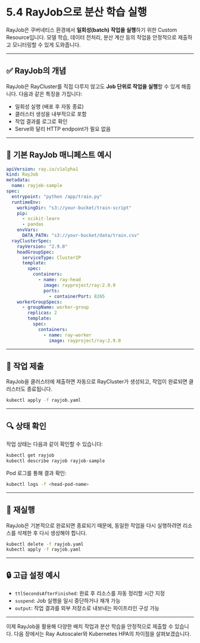 
# 5.4 RayJob으로 분산 학습 실행

RayJob은 쿠버네티스 환경에서 **일회성(batch) 작업을 실행**하기 위한 Custom Resource입니다. 모델 학습, 데이터 전처리, 분산 계산 등의 작업을 안정적으로 제출하고 모니터링할 수 있게 도와줍니다.

---

## ✅ RayJob의 개념

RayJob은 RayCluster를 직접 다루지 않고도 **Job 단위로 작업을 실행**할 수 있게 해줍니다. 다음과 같은 특징을 가집니다:

- 일회성 실행 (배포 후 자동 종료)
- 클러스터 생성을 내부적으로 포함
- 작업 결과를 로그로 확인
- Serve와 달리 HTTP endpoint가 필요 없음

---

## 📄 기본 RayJob 매니페스트 예시

```yaml
apiVersion: ray.io/v1alpha1
kind: RayJob
metadata:
  name: rayjob-sample
spec:
  entrypoint: "python /app/train.py"
  runtimeEnv:
    workingDir: "s3://your-bucket/train-script"
    pip:
      - scikit-learn
      - pandas
    envVars:
      DATA_PATH: "s3://your-bucket/data/train.csv"
  rayClusterSpec:
    rayVersion: "2.9.0"
    headGroupSpec:
      serviceType: ClusterIP
      template:
        spec:
          containers:
            - name: ray-head
              image: rayproject/ray:2.9.0
              ports:
                - containerPort: 8265
    workerGroupSpecs:
      - groupName: worker-group
        replicas: 2
        template:
          spec:
            containers:
              - name: ray-worker
                image: rayproject/ray:2.9.0
```

---

## 🚀 작업 제출

RayJob을 클러스터에 제출하면 자동으로 RayCluster가 생성되고, 작업이 완료되면 클러스터도 종료됩니다.

```bash
kubectl apply -f rayjob.yaml
```

---

## 🔍 상태 확인

작업 상태는 다음과 같이 확인할 수 있습니다:

```bash
kubectl get rayjob
kubectl describe rayjob rayjob-sample
```

Pod 로그를 통해 결과 확인:

```bash
kubectl logs -f <head-pod-name>
```

---

## 🔁 재실행

RayJob은 기본적으로 완료되면 종료되기 때문에, 동일한 작업을 다시 실행하려면 리소스를 삭제한 후 다시 생성해야 합니다.

```bash
kubectl delete -f rayjob.yaml
kubectl apply -f rayjob.yaml
```

---

## 🔒 고급 설정 예시

- `ttlSecondsAfterFinished`: 완료 후 리소스를 자동 정리할 시간 지정
- `suspend`: Job 실행을 일시 중단하거나 재개 가능
- `output`: 작업 결과를 외부 저장소로 내보내는 파이프라인 구성 가능

---

이제 RayJob을 활용해 다양한 배치 작업과 분산 학습을 안정적으로 제출할 수 있습니다. 다음 장에서는 Ray Autoscaler와 Kubernetes HPA의 차이점을 살펴보겠습니다.

